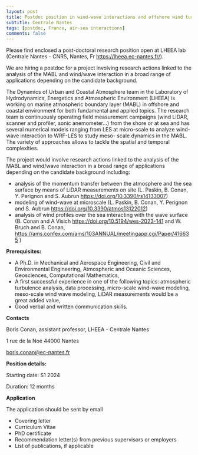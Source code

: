 ```yaml
---
layout: post
title: Postdoc position in wind-wave interactions and offshore wind turbulence (Nantes, France)
subtitle: Centrale Nantes
tags: [postdoc, France, air-sea interactions]
comments: false
---
```

Please find enclosed a post-doctoral research position open at LHEEA lab
(Centrale Nantes - CNRS, Nantes, Fr https://lheea.ec-nantes.fr/).

We are hiring a postdoc for a project involving research actions linked
to the analysis of the MABL and wind/wave interaction in a broad range
of applications depending on the candidate background.

The Dynamics of Urban and Coastal Atmosphere team in the Laboratory of Hydrodynamics,
Energetics and Atmospheric Environment (LHEEA) is working on marine atmospheric boundary
layer (MABL) in offshore and coastal environment for both fundamental and applied topics. The
research team is continuously operating field measurement campaigns (wind LiDAR, scanner
and profiler, sonic anemometer...) from the shore or at sea and has several numerical models
ranging from LES at micro-scale to analyze wind-wave interaction to WRF-LES to study meso-
scale dynamics in the MABL. The variety of approaches allows to tackle the spatial and temporal
complexities.

The project would involve research actions linked to the analysis of the MABL and wind/wave
interaction in a broad range of applications depending on the candidate background including:
- analysis of the momentum transfer between the atmosphere and the sea surface by means of
LiDAR measurements on site (L. Paskin, B. Conan, Y. Perignon and S. Aubrun
https://doi.org/10.3390/rs14133007)
- modeling of wind-wave at microscale (L. Paskin, B. Conan, Y. Perignon and S. Aubrun
https://doi.org/10.3390/atmos13122012)
- analysis of wind profiles over the sea interacting with the wave surface (B. Conan and A Visich
https://doi.org/10.5194/wes-2023-141 and W. Bruch and B. Conan,
https://ams.confex.com/ams/103ANNUAL/meetingapp.cgi/Paper/416635 )

**Prerequisites:**

- A Ph.D. in Mechanical and Aerospace Engineering, Civil and Environmental Engineering, Atmospheric and Oceanic Sciences, Geosciences, Computational Mathematics,
- A first successful experience in one of the following topics: atmospheric turbulence analysis, data processing, micro-scale wind-wave modeling, meso-scale wind wave modeling, LiDAR measurements would be a great added value,
- Good verbal and written communication skills.

**Contacts**

Boris Conan, assistant professor, LHEEA - Centrale Nantes

1 rue de la Noé 44000 Nantes

boris.conan@ec-nantes.fr

**Position details:**

Starting date: S1 2024

Duration: 12 months

**Application**

The application should be sent by email
- Covering letter
- Curriculum Vitae
- PhD certificate
- Recommendation letter(s) from previous supervisors or employers
- List of publications, if applicable
